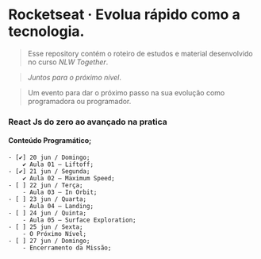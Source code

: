 #  Rocketseat · Evolua rápido como a tecnologia.
> Esse repository contém o roteiro de estudos e material desenvolvido no curso _NLW Together_. 

> _Juntos para o próximo nível_.

> Um evento para dar o próximo passo na sua evolução como programadora ou programador.

### React Js do zero ao avançado na pratica
#### Conteúdo Programático;
    - [✔] 20 jun / Domingo;
        ✔ Aula 01 – Liftoff;
    - [✔] 21 jun / Segunda;
        ✔ Aula 02 – Maximum Speed;
    - [ ] 22 jun / Terça;
        - Aula 03 – In Orbit;
    - [ ] 23 jun / Quarta;
        - Aula 04 – Landing;
    - [ ] 24 jun / Quinta;
        - Aula 05 – Surface Exploration;
    - [ ] 25 jun / Sexta;
        - O Próximo Nível;
    - [ ] 27 jun / Domingo;
        - Encerramento da Missão;